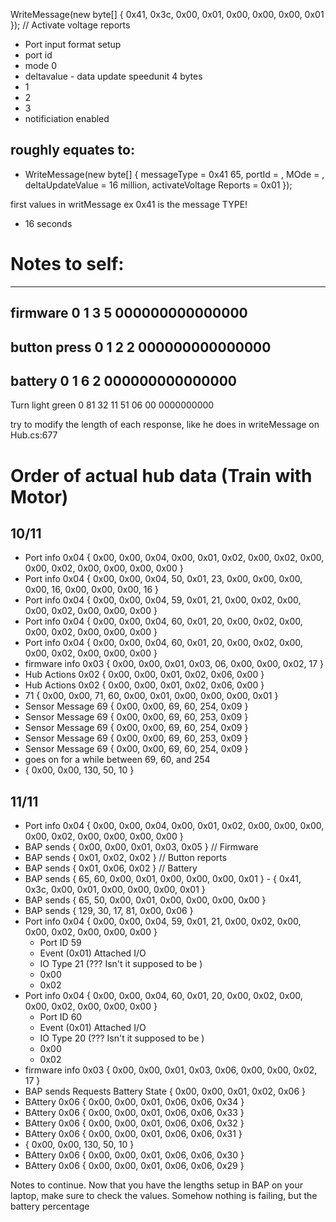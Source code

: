 WriteMessage(new byte[] { 0x41, 0x3c, 0x00, 0x01, 0x00, 0x00, 0x00, 0x01 }); // Activate voltage reports
- Port input format setup
- port id
- mode 0
- deltavalue - data update speedunit 4 bytes
- 1
- 2
- 3
- notificiation enabled

## roughly equates to:
- WriteMessage(new byte[] { messageType = 0x41 65, portId = , MOde = , deltaUpdateValue = 16 million, activateVoltage Reports = 0x01 });

first values in writMessage ex 0x41 is the message TYPE!
- 16 seconds


# Notes to self:
-----
firmware
0 1 3 5 000000000000000
-----
button press
0 1 2 2 000000000000000
-----
battery
0 1 6 2 000000000000000
-----
Turn light green
0 81 32 11 51 06 00 0000000000

try to modify the length of each response, like he does in writeMessage on Hub.cs:677

# Order of actual hub data (Train with Motor)

## 10/11

- Port info 0x04 { 0x00, 0x00, 0x04, 0x00, 0x01, 0x02, 0x00, 0x02, 0x00, 0x00, 0x02, 0x00, 0x00, 0x00, 0x00 }
- Port info 0x04 { 0x00, 0x00, 0x04, 50, 0x01, 23, 0x00, 0x00, 0x00, 0x00, 16, 0x00, 0x00, 0x00, 16 }
- Port info 0x04 { 0x00, 0x00, 0x04, 59, 0x01, 21, 0x00, 0x02, 0x00, 0x00, 0x02, 0x00, 0x00, 0x00 }
- Port info 0x04 { 0x00, 0x00, 0x04, 60, 0x01, 20, 0x00, 0x02, 0x00, 0x00, 0x02, 0x00, 0x00, 0x00 }
- Port info 0x04 { 0x00, 0x00, 0x04, 60, 0x01, 20, 0x00, 0x02, 0x00, 0x00, 0x02, 0x00, 0x00, 0x00 }
- firmware info 0x03 { 0x00, 0x00, 0x01, 0x03, 06, 0x00, 0x00, 0x02, 17 }
- Hub Actions 0x02 { 0x00, 0x00, 0x01, 0x02, 0x06, 0x00 }
- Hub Actions 0x02 { 0x00, 0x00, 0x01, 0x02, 0x06, 0x00 }
- 71 { 0x00, 0x00, 71, 60, 0x00, 0x01, 0x00, 0x00, 0x00, 0x01 }
- Sensor Message 69 { 0x00, 0x00, 69, 60, 254, 0x09 }
- Sensor Message 69 { 0x00, 0x00, 69, 60, 253, 0x09 }
- Sensor Message 69 { 0x00, 0x00, 69, 60, 254, 0x09 }
- Sensor Message 69 { 0x00, 0x00, 69, 60, 253, 0x09 }
- Sensor Message 69 { 0x00, 0x00, 69, 60, 254, 0x09 }
- goes on for a while between 69, 60, and 254
- { 0x00, 0x00, 130, 50, 10 }

## 11/11

- Port info 0x04 { 0x00, 0x00, 0x04, 0x00, 0x01, 0x02, 0x00, 0x00, 0x00, 0x00, 0x02, 0x00, 0x00, 0x00, 0x00 }
- BAP sends { 0x00, 0x00, 0x01, 0x03, 0x05 } // Firmware
- BAP sends { 0x01, 0x02, 0x02 } // Button reports
- BAP sends { 0x01, 0x06, 0x02 } // Battery
- BAP sends { 65, 60, 0x00, 0x01, 0x00, 0x00, 0x00, 0x01 } - { 0x41, 0x3c, 0x00, 0x01, 0x00, 0x00, 0x00, 0x01 }
- BAP sends { 65, 50, 0x00, 0x01, 0x00, 0x00, 0x00, 0x00 }
- BAP sends { 129, 30, 17, 81, 0x00, 0x06 }
- Port info 0x04 { 0x00, 0x00, 0x04, 59, 0x01, 21, 0x00, 0x02, 0x00, 0x00, 0x02, 0x00, 0x00, 0x00 }
    - Port ID 59
    - Event (0x01) Attached I/O
    - IO Type 21 (??? Isn't it supposed to be )
    - 0x00
    - 0x02
- Port info 0x04 { 0x00, 0x00, 0x04, 60, 0x01, 20, 0x00, 0x02, 0x00, 0x00, 0x02, 0x00, 0x00, 0x00 }
    - Port ID 60
    - Event (0x01) Attached I/O
    - IO Type 20 (??? Isn't it supposed to be )
    - 0x00
    - 0x02
- firmware info 0x03 { 0x00, 0x00, 0x01, 0x03, 0x06, 0x00, 0x00, 0x02, 17 }
- BAP sends Requests Battery State { 0x00, 0x00, 0x01, 0x02, 0x06 }
- BAttery 0x06 { 0x00, 0x00, 0x01, 0x06, 0x06, 0x34 }
- BAttery 0x06 { 0x00, 0x00, 0x01, 0x06, 0x06, 0x33 }
- BAttery 0x06 { 0x00, 0x00, 0x01, 0x06, 0x06, 0x32 }
- BAttery 0x06 { 0x00, 0x00, 0x01, 0x06, 0x06, 0x31 }
- { 0x00, 0x00, 130, 50, 10 }
- BAttery 0x06 { 0x00, 0x00, 0x01, 0x06, 0x06, 0x30 }
- BAttery 0x06 { 0x00, 0x00, 0x01, 0x06, 0x06, 0x29 }

Notes to continue. Now that you have the lengths setup in BAP on your laptop, make sure to check the values.
Somehow nothing is failing, but the battery percentage